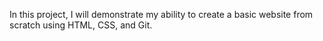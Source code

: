In this project, I will demonstrate my ability to create a basic website from scratch using HTML, CSS, and Git.